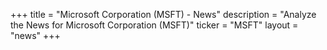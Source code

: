 +++
title = "Microsoft Corporation (MSFT) - News"
description = "Analyze the News for Microsoft Corporation (MSFT)"
ticker = "MSFT"
layout = "news"
+++

